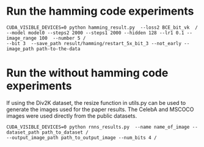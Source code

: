 # Run the hamming code experiments
```
CUDA_VISIBLE_DEVICES=0 python hamming_result.py  --loss2 BCE_bit_vk  /
--model model0 --steps2 2000 --steps1 2000 --hidden 128 --lr1 0.1 --image_range 100  --number 5 /
--bit 3  --save_path result/hamming/restart_5x_bit_3 --not_early --image_path path-to-the-data
```

# Run the without hamming code experiments
If using the Div2K dataset, the resize function in utils.py can be used to generate the images used for the paper results.
The CelebA and MSCOCO images were used directly from the public datasets.
```
CUDA_VISIBLE_DEVICES=0 python rnns_results.py  --name name_of_image --dataset_path path_to_dataset /
--output_image_path path_to_output_image --num_bits 4 /
```
